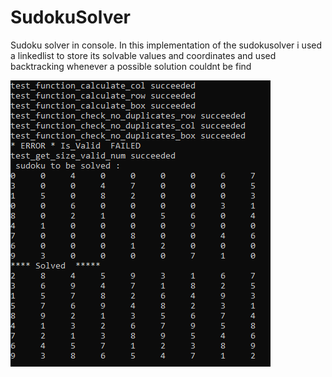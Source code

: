 # SudokuSolver
Sudoku solver in console. In this implementation of the sudokusolver i used a linkedlist to store its solvable values and coordinates and used backtracking whenever a possible solution couldnt be find 




![alt text](https://github.com/WilliamVoong/SudokuSolver/blob/master/Capture.PNG)

